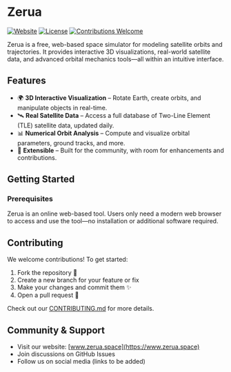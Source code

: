 # Zerua

[![Website](https://img.shields.io/badge/Website-www.zerua.space-blue)](https://www.zerua.space)
[![License](https://img.shields.io/github/license/yourusername/zerua)](LICENSE)
[![Contributions Welcome](https://img.shields.io/badge/Contributions-Welcome-brightgreen)](CONTRIBUTING.md)

Zerua is a free, web-based space simulator for modeling satellite orbits and trajectories. It provides interactive 3D visualizations, real-world satellite data, and advanced orbital mechanics tools—all within an intuitive interface. 

## Features

- 🌍 **3D Interactive Visualization** – Rotate Earth, create orbits, and manipulate objects in real-time.
- 🛰️ **Real Satellite Data** – Access a full database of Two-Line Element (TLE) satellite data, updated daily.
- 📊 **Numerical Orbit Analysis** – Compute and visualize orbital parameters, ground tracks, and more.
- 🔗 **Extensible** – Built for the community, with room for enhancements and contributions.

## Getting Started

### Prerequisites
Zerua is an online web-based tool. Users only need a modern web browser to access and use the tool—no installation or additional software required.

## Contributing
We welcome contributions! To get started:
1. Fork the repository 🍴
2. Create a new branch for your feature or fix
3. Make your changes and commit them ✨
4. Open a pull request 📩

Check out our [CONTRIBUTING.md](CONTRIBUTING.md) for more details.

## Community & Support
- Visit our website: [www.zerua.space](https://www.zerua.space)
- Join discussions on GitHub Issues
- Follow us on social media (links to be added)

